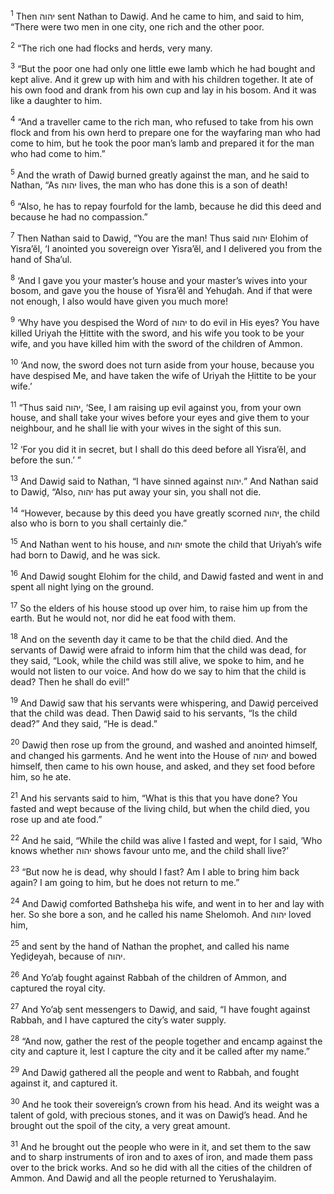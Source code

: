 <sup>1</sup> Then יהוה sent Nathan to Dawiḏ. And he came to him, and said to him, “There were two men in one city, one rich and the other poor.

<sup>2</sup> “The rich one had flocks and herds, very many.

<sup>3</sup> “But the poor one had only one little ewe lamb which he had bought and kept alive. And it grew up with him and with his children together. It ate of his own food and drank from his own cup and lay in his bosom. And it was like a daughter to him.

<sup>4</sup> “And a traveller came to the rich man, who refused to take from his own flock and from his own herd to prepare one for the wayfaring man who had come to him, but he took the poor man’s lamb and prepared it for the man who had come to him.”

<sup>5</sup> And the wrath of Dawiḏ burned greatly against the man, and he said to Nathan, “As יהוה lives, the man who has done this is a son of death!

<sup>6</sup> “Also, he has to repay fourfold for the lamb, because he did this deed and because he had no compassion.”

<sup>7</sup> Then Nathan said to Dawiḏ, “You are the man! Thus said יהוה Elohim of Yisra’ĕl, ‘I anointed you sovereign over Yisra’ĕl, and I delivered you from the hand of Sha’ul.

<sup>8</sup> ‘And I gave you your master’s house and your master’s wives into your bosom, and gave you the house of Yisra’ĕl and Yehuḏah. And if that were not enough, I also would have given you much more!

<sup>9</sup> ‘Why have you despised the Word of יהוה to do evil in His eyes? You have killed Uriyah the Ḥittite with the sword, and his wife you took to be your wife, and you have killed him with the sword of the children of Ammon.

<sup>10</sup> ‘And now, the sword does not turn aside from your house, because you have despised Me, and have taken the wife of Uriyah the Ḥittite to be your wife.’

<sup>11</sup> “Thus said יהוה, ‘See, I am raising up evil against you, from your own house, and shall take your wives before your eyes and give them to your neighbour, and he shall lie with your wives in the sight of this sun.

<sup>12</sup> ‘For you did it in secret, but I shall do this deed before all Yisra’ĕl, and before the sun.’ ”

<sup>13</sup> And Dawiḏ said to Nathan, “I have sinned against יהוה.” And Nathan said to Dawiḏ, “Also, יהוה has put away your sin, you shall not die.

<sup>14</sup> “However, because by this deed you have greatly scorned יהוה, the child also who is born to you shall certainly die.”

<sup>15</sup> And Nathan went to his house, and יהוה smote the child that Uriyah’s wife had born to Dawiḏ, and he was sick.

<sup>16</sup> And Dawiḏ sought Elohim for the child, and Dawiḏ fasted and went in and spent all night lying on the ground.

<sup>17</sup> So the elders of his house stood up over him, to raise him up from the earth. But he would not, nor did he eat food with them.

<sup>18</sup> And on the seventh day it came to be that the child died. And the servants of Dawiḏ were afraid to inform him that the child was dead, for they said, “Look, while the child was still alive, we spoke to him, and he would not listen to our voice. And how do we say to him that the child is dead? Then he shall do evil!”

<sup>19</sup> And Dawiḏ saw that his servants were whispering, and Dawiḏ perceived that the child was dead. Then Dawiḏ said to his servants, “Is the child dead?” And they said, “He is dead.”

<sup>20</sup> Dawiḏ then rose up from the ground, and washed and anointed himself, and changed his garments. And he went into the House of יהוה and bowed himself, then came to his own house, and asked, and they set food before him, so he ate.

<sup>21</sup> And his servants said to him, “What is this that you have done? You fasted and wept because of the living child, but when the child died, you rose up and ate food.”

<sup>22</sup> And he said, “While the child was alive I fasted and wept, for I said, ‘Who knows whether יהוה shows favour unto me, and the child shall live?’

<sup>23</sup> “But now he is dead, why should I fast? Am I able to bring him back again? I am going to him, but he does not return to me.”

<sup>24</sup> And Dawiḏ comforted Bathsheḇa his wife, and went in to her and lay with her. So she bore a son, and he called his name Shelomoh. And יהוה loved him,

<sup>25</sup> and sent by the hand of Nathan the prophet, and called his name Yeḏiḏeyah, because of יהוה.

<sup>26</sup> And Yo’aḇ fought against Rabbah of the children of Ammon, and captured the royal city.

<sup>27</sup> And Yo’aḇ sent messengers to Dawiḏ, and said, “I have fought against Rabbah, and I have captured the city’s water supply.

<sup>28</sup> “And now, gather the rest of the people together and encamp against the city and capture it, lest I capture the city and it be called after my name.”

<sup>29</sup> And Dawiḏ gathered all the people and went to Rabbah, and fought against it, and captured it.

<sup>30</sup> And he took their sovereign’s crown from his head. And its weight was a talent of gold, with precious stones, and it was on Dawiḏ’s head. And he brought out the spoil of the city, a very great amount.

<sup>31</sup> And he brought out the people who were in it, and set them to the saw and to sharp instruments of iron and to axes of iron, and made them pass over to the brick works. And so he did with all the cities of the children of Ammon. And Dawiḏ and all the people returned to Yerushalayim.

